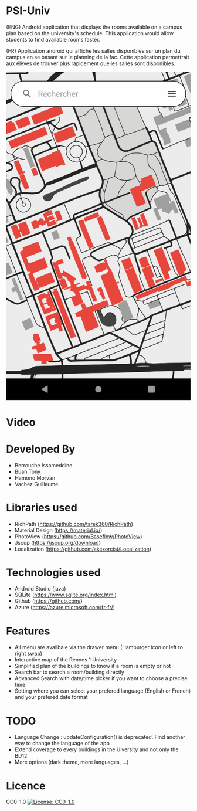 # PSI-Univ

(ENG) Android application that displays the rooms available on a campus plan based on the
university's schedule. This application would allow students to find available rooms faster.

(FR) Application android qui affiche les salles disponibles sur un plan du campus en se basant sur le
planning de la fac. Cette application permettrait aux élèves de trouver plus rapidement quelles
salles sont disponibles.

![](documents/preview.gif)

# Video

# Developed By

- Berrouche Issameddine 
- Buan Tony 
- Hamono Morvan 
- Vachez Guillaume 

# Libraries used

  - RichPath (https://github.com/tarek360/RichPath)
  - Material Design (https://material.io/)
  - PhotoView (https://github.com/Baseflow/PhotoView)
  - Jsoup (https://jsoup.org/download)
  - Localization (https://github.com/akexorcist/Localization)
  
# Technologies used

  - Android Studio (java)
  - SQLite (https://www.sqlite.org/index.html)
  - Github (https://github.com/)
  - Azure (https://azure.microsoft.com/fr-fr/)
   
# Features

  - All menu are availbale via the drawer menu (Hamburger icon or left to right swap)
  - Interactive map of the Rennes 1 University
  - Simplified plan of the buildings to know if a room is empty or not
  - Search bar to search a room/building directly
  - Advanced Search with date/time picker if you want to choose a precise time
  - Setting where you can select your prefered language (English or French) and your prefered date format

# TODO

- Language Change : updateConfiguration() is deprecated. Find another way to change the language of the app
- Extend coverage to every buildings in the Uiversity and not only the BD12
- More options (dark theme, more languages, ...)

# Licence
CC0-1.0 [![License: CC0-1.0](https://licensebuttons.net/l/zero/1.0/80x15.png)](http://creativecommons.org/publicdomain/zero/1.0/)
